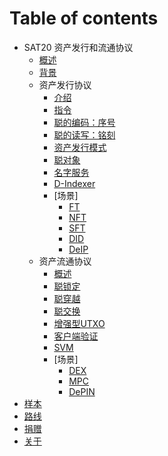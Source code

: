 # Table of contents

* SAT20 资产发行和流通协议
  * [概述](introduce.md)
  * [背景](why.md)
  * 资产发行协议
    * [介绍](issuance/readme.md)
    * [指令](issuance/instruct.md)
    * [聪的编码：序号](issuance/ordinal.md)
    * [聪的读写：铭刻](issuance/inscribe.md)
    * [资产发行模式](issuance/model.md)
    * [聪对象](issuance/sob.md)
    * [名字服务](issuance/SNS.md)
    * [D-Indexer](issuance/d-indexer.md)
    * [场景]
      * [FT](issuance/cases/FT.md)
      * [NFT](issuance/cases/NFT.md)
      * [SFT](issuance/cases/SFT.md)
      * [DID](issuance/cases/DID.md)
      * [DeIP](issuance/cases/DeIP.md)
  * 资产流通协议
    * [概述](circulation/readme.md)
    * [聪锁定](circulation/satlock.md)
    * [聪穿越](circulation/sattranscend.md)
    * [聪交换](circulation/satswap.md)
    * [增强型UTXO](circulation/enUTXO.md)
    * [客户端验证](circulation/CA.md)
    * [SVM](circulation/SVM.md)
    * [场景]
      * [DEX](circulation/cases/sdex.md)
      * [MPC](circulation/cases/MPC.md)
      * [DePIN](circulation/cases/DePIN.md)
* [样本](sample.md)
* [路线](roadmap.md)
* [捐赠](donate.md)
* [关于](about.md)
